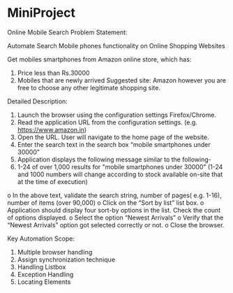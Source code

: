 # MiniProject
Online Mobile Search
Problem Statement:  

Automate Search Mobile phones functionality on Online Shopping Websites 

Get mobiles smartphones from Amazon online store, which has: 

  1. Price less than Rs.30000
  2. Mobiles that are newly arrived
Suggested site: Amazon however you are free to choose any other legitimate shopping site.  

Detailed Description:    

  1. Launch the browser using the configuration settings Firefox/Chrome.
  2. Read the application URL from the configuration settings. (e.g. https://www.amazon.in)
  3. Open the URL. User will navigate to the home page of the website.
  4. Enter the search text in the search box “mobile smartphones under 30000”
  5. Application displays the following message similar to the following-
  6. 1-24 of over 1,000 results for "mobile smartphones under 30000"  (1-24 and 1000 numbers will change according to stock available on-site that at the time of execution)

  o In the above text, validate the search string, number of pages( e.g. 1-16), number of items (over 90,000)
  o Click on the “Sort by list” list box.
  o Application should display four sort-by options in the list. Check the count of options displayed.
  o Select the option “Newest Arrivals”
  o Verify that  the “Newest Arrivals” option got selected correctly or not.
  o Close the browser.
  
Key Automation Scope:

  1. Multiple browser handling
  2. Assign synchronization technique
  3. Handling Listbox
  4. Exception Handling
  5. Locating Elements
